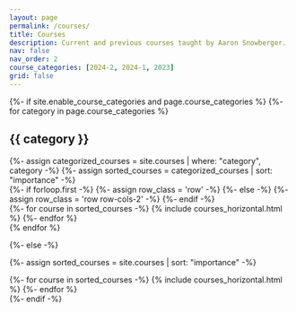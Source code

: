```yaml
---
layout: page
permalink: /courses/
title: Courses
description: Current and previous courses taught by Aaron Snowberger.
nav: false
nav_order: 2
course_categories: [2024-2, 2024-1, 2023]
grid: false
---
```


<style>
  .course {
    width: 100%;
  }
  .courses a {
    margin: 0 0.5rem;
    display: block;
  }
  .course h3.title {
    font-size: 1.4rem;
    font-weight: 400;
  }
  .course h4.subtitle {
    font-size: 1rem;
  }
  .course p.description {
    font-size: 0.9rem;
    margin-bottom: 0.5rem;
  }
  .card-img.col-md-2 {
    margin-right: -1.5rem;
  }
  .card {
    margin-bottom: 1rem;
  }
  .card figure {
    margin-bottom: 0;
  }
  .card-img.card-logo {
    position: relative;
    left: 1rem;
    width: 140%;
  }
  .card-body .logo {
    width: 50px!important;
    position: absolute;
    right: 1rem;
    top: 1rem;
    opacity: .25;
    padding-right: 1rem;
  }
  .col-md-10 .card-body .logo {
      padding: 0;
  }
</style>

<!-- pages/courses.md -->
<div class="projects courses">
{%- if site.enable_course_categories and page.course_categories %}
<!-- Display courses with categories -->
  {%- for category in page.course_categories %}
  <h2 class="category">{{ category }}</h2>
  {%- assign categorized_courses = site.courses | where: "category", category -%}
  {%- assign sorted_courses = categorized_courses | sort: "importance" -%}

  <!-- Generate cards for each course -->
  <div class="container">
    {%- if forloop.first -%}
    {%- assign row_class = 'row' -%}
    {%- else -%}
    {%- assign row_class = 'row row-cols-2' -%}
    {%- endif -%}
    <div class="{{ row_class }}">
    {%- for course in sorted_courses -%}
      {% include courses_horizontal.html %}
    {%- endfor %}
    </div>
  </div>
  {% endfor %}

{%- else -%}

<!-- Display courses without categories -->

{%- assign sorted_courses = site.courses | sort: "importance" -%}

  <!-- Generate cards for each course -->
  <div class="container">
    <div class="row">
    {%- for course in sorted_courses -%}
      {% include courses_horizontal.html %}
    {%- endfor %}
    </div>
  </div>
  {%- endif -%}
</div>
